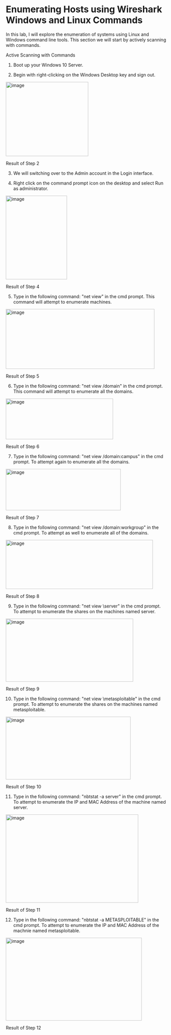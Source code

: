 # Enumerating Hosts using Wireshark Windows and Linux Commands

In this lab, I will explore the enumeration of systems using Linux and Windows command line tools. This section we will start by actively scanning with commands.

Active Scanning with Commands

1. Boot up your Windows 10 Server.

2. Begin with right-clicking on the Windows Desktop key and sign out.

<img width="259" height="233" alt="image" src="https://github.com/user-attachments/assets/f899f594-d883-43ba-9f9b-72df425c2d2d" />

Result of Step 2

3. We will switching over to the Admin account in the Login interface.

4. Right click on the command prompt icon on the desktop and select Run as administrator.

<img width="192" height="263" alt="image" src="https://github.com/user-attachments/assets/a1f2673e-c756-4b16-a560-57d8b3160a33" />

Result of Step 4

5. Type in the following command: "net view" in the cmd prompt. This command will attempt to enumerate machines.

<img width="467" height="188" alt="image" src="https://github.com/user-attachments/assets/f98af32e-1661-4c09-a8a7-623839106a0b" />

Result of Step 5

6. Type in the following command: "net view /domain" in the cmd prompt. This command will attempt to enumerate all the domains.

<img width="337" height="128" alt="image" src="https://github.com/user-attachments/assets/faff95e7-b353-482e-83e8-7ac5f9452986" />

Result of Step 6

7. Type in the following command: "net view /domain:campus" in the cmd prompt. To attempt again to enumerate all the domains.

<img width="361" height="130" alt="image" src="https://github.com/user-attachments/assets/e305a5d3-7609-4ad6-be65-2a32bc2490c1" />

Result of Step 7

8. Type in the following command: "net view /domain:workgroup" in the cmd prompt. To attempt as well to enumerate all of the domains.

<img width="462" height="154" alt="image" src="https://github.com/user-attachments/assets/f00035e7-eab1-490a-9f2b-e26ddcbf88d9" />

Result of Step 8

9. Type in the following command: "net view \\server" in the cmd prompt. To attempt to enumerate the shares on the machines named server.

<img width="400" height="198" alt="image" src="https://github.com/user-attachments/assets/d3c5e99e-1d4c-435f-8c4e-47176375739f" />

Result of Step 9

10. Type in the following command: "net view \\metasploitable" in the cmd prompt. To attempt to enumerate the shares on the machines named metasploitable.

<img width="392" height="197" alt="image" src="https://github.com/user-attachments/assets/ae222d4f-bd81-4671-94a6-66df4ca82cb5" />

Result of Step 10

11. Type in the following command: "nbtstat -a server" in the cmd prompt. To attempt to enumerate the IP and MAC Address of the machine named server.

<img width="416" height="277" alt="image" src="https://github.com/user-attachments/assets/39b5579a-2ccb-40e1-b48f-b8e77a5a218c" />

Result of Step 11

12. Type in the following command: "nbtstat -a METASPLOITABLE" in the cmd prompt. To attempt to enumerate the IP and MAC Address of the machnie named metasploitable.

<img width="427" height="260" alt="image" src="https://github.com/user-attachments/assets/e7e75e02-abef-4a62-b191-d97df944ea17" />

Result of Step 12
